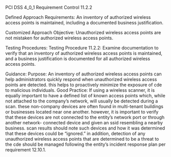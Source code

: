 PCI DSS 4_0_1 Requirement Control 11.2.2

Defined Approach Requirements:
An inventory of authorized wireless access points is maintained, including a documented business justification.

Customized Approach Objective:
Unauthorized wireless access points are not mistaken for authorized wireless access points.

Testing Procedures:
Testing Procedure 11.2.2: Examine documentation to verify that an inventory of authorized wireless access points is maintained, and a business justification is documented for all authorized wireless access points.

Guidance:
Purpose: An inventory of authorized wireless access points can help administrators quickly respond when unauthorized wireless access points are detected. this helps to proactively minimize the exposure of cde to malicious individuals. Good Practice: If using a wireless scanner, it is equally important to have a defined list of known access points which, while not attached to the company’s network, will usually be detected during a scan. these non-company devices are often found in multi-tenant buildings or businesses located near one another. however, it is important to verify that these devices are not connected to the entity’s network port or through another network- connected device and given an ssid resembling a nearby business. scan results should note such devices and how it was determined that these devices could be “ignored.” in addition, detection of any unauthorized wireless access points that are determined to be a threat to the cde should be managed following the entity’s incident response plan per requirement 12.10.1.
